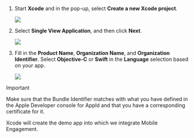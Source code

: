 1. Start **Xcode** and in the pop-up, select **Create a new Xcode project**.
   
    ![](https://docstestmedia1.blob.core.windows.net/azure-media/includes/media/mobile-engagement-create-new-ios-app/xcode-new-project.png)
2. Select **Single View Application**, and then click **Next**.
   
    ![](https://docstestmedia1.blob.core.windows.net/azure-media/includes/media/mobile-engagement-create-new-ios-app/xcode-simple-view.png)
3. Fill in the **Product Name**, **Organization Name**, and **Organization Identifier**. Select **Objective-C** or **Swift** in the **Language** selection based on your app.
   
    ![](https://docstestmedia1.blob.core.windows.net/azure-media/includes/media/mobile-engagement-create-new-ios-app/xcode-project-props.png)

> [!IMPORTANT]
> Make sure that the Bundle Identifier matches with what you have defined in the Apple Developer console for AppId and that you have a corresponding certificate for it. 
> 
> 

Xcode will create the demo app into which we integrate Mobile Engagement.




